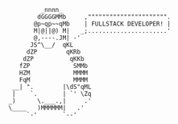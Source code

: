 

             _nnnn_                      
            dGGGGMMb     ,"""""""""""""""""""""".
           @p~qp~~qMb    | FULLSTACK DEVELOPER! |
           M|@||@) M|   _;......................'
           @,----.JM| -'
          JS^\__/  qKL
         dZP        qKRb
        dZP          qKKb
       fZP            SMMb
       HZM            MMMM
       FqM            MMMM
     __| ".        |\dS"qML
     |    `.       | `' \Zq
    _)      \.___.,|     .'
    \____   )MMMMMM|   .'
         `-'       `--'
